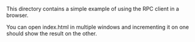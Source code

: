 This directory contains a simple example of using the RPC client in a browser.

You can open index.html in multiple windows and incrementing it on one should show the result on the other.